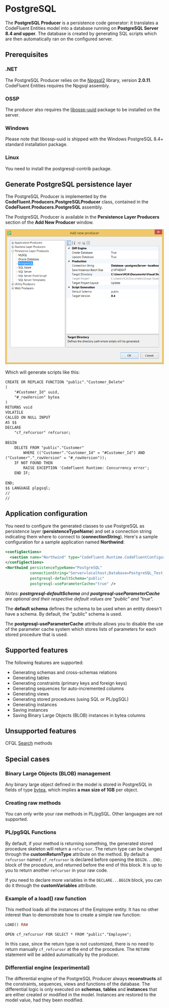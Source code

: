 # PostgreSQL

The **PostgreSQL Producer** is a persistence code generator: it translates a CodeFluent Entities model into a database running on **PostgreSQL Server 8.4 and upper**. The database is created by generating SQL scripts which are then automatically ran on the configured server.

## Prerequisites

### .NET

The PostgreSQL Producer relies on the [Npgsql2](http://npgsql.projects.postgresql.org/) library, version **2.0.11**. CodeFluent Entities requires the Npgsql assembly.

### OSSP

The producer also requires the [libossp-uuid](http://www.ossp.org/pkg/lib/uuid/) package to be installed on the server.

### Windows

Please note that libossp-uuid is shipped with the Windows PostgreSQL 8.4+ standard installation package.

### Linux

You need to install the postgresql-contrib package.

## Generate PostgreSQL persistence layer

The PostgreSQL Producer is implemented by the **CodeFluent.Producers.PostgreSQLProducer** class, contained in the **CodeFluent.Producers.PostgreSQL** assembly.


The PostgreSQL Producer is available in the **Persistence Layer Producers** section of the **Add New Producer** window.

![](img/postgresql-01.png)

Which will generate scripts like this:

```
CREATE OR REPLACE FUNCTION "public"."Customer_Delete"
(
    "#Customer_Id" uuid,
    "#_rowVersion" bytea
)
RETURNS void
VOLATILE
CALLED ON NULL INPUT
AS $$
DECLARE
    "cf_refcursor" refcursor;
    
BEGIN
    DELETE FROM "public"."Customer"
        WHERE (("Customer"."Customer_Id" = "#Customer_Id") AND ("Customer"."_rowVersion" = "#_rowVersion"));
    IF NOT FOUND THEN
        RAISE EXCEPTION 'CodeFluent Runtime: Concurrency error';
    END IF;

END;
$$ LANGUAGE plpgsql;
//
//
```

## Application configuration

You need to configure the generated classes to use PostgreSQL as persistence layer (**persistenceTypeName**) and set a connection string indicating them where to connect to (**connectionString**). Here's a sample configuration for a sample application named **Northwind**:

```xml
<configSections>
  <section name="Northwind" type="CodeFluent.Runtime.CodeFluentConfigurationSectionHandler, CodeFluent.Runtime" />
</configSections>
<Northwind persistenceTypeName="PostgreSQL"
           connectionString="Server=localhost;Database=PostgreSQL_Test;User Id=postgres;Password=yourpassword;"
           postgresql-defaultSchema="public"
           postgresql-useParameterCache="true" />
```

*Notes: **postrgresql-defaultSchema** and **postgresql-useParameterCache** are optional and their respective default values are "public" and "true".*

The **default schema** defines the schema to be used when an entity doesn't have a schema. By default, the "public" schema is used.

The **postgresql-useParameterCache** attribute allows you to disable the use of the parameter cache system which stores lists of parameters for each stored procedure that is used.

## Supported features

The following features are supported:

* Generating schemas and cross-schemas relations
* Generating tables
* Generating constraints (primary keys and foreign keys)
* Generating sequences for auto-incremented columns
* Generating views
* Generating stored procedures (using SQL or PL/pgSQL)
* Generating instances
* Saving instances
* Saving Binary Large Objects (BLOB) instances in bytea columns

## Unsupported features

CFQL [Search](../development-guide/search_methods.md) methods


## Special cases

### Binary Large Objects (BLOB) management

Any binary large object defined in the model is stored in PostgreSQL in fields of type [bytea](http://www.postgresql.org/docs/8.4/static/datatype-binary.html), which implies **a max size of 1GB** per object.

### Creating raw methods

You can only write your raw methods in PL/pgSQL. Other languages are not supported.

### PL/pgSQL Functions

By default, if your method is returning something, the generated stored procedure skeleton will return a ```refcursor```. The return type can be changed through the **customReturnType** attribute on the method. By default a ```refcursor``` named ```cf_refcursor``` is declared before opening the ```BEGIN...END;``` block of the procedure, and returned before the end of this block. It is up to you to return another ```refcursor``` in your raw code.

If you need to declare more variables in the ```DECLARE...BEGIN``` block, you can do it through the **customVariables** attribute.

### Example of a load() raw function

This method loads all the instances of the Employee entity. It has no other interest than to demonstrate how to create a simple raw function:

```sql
LOAD() RAW
```

```
OPEN cf_refcursor FOR SELECT * FROM "public"."Employee";
```

In this case, since the return type is not customized, there is no need to return manually ```cf_refcursor``` at the end of the procedure. The ```RETURN``` statement will be added automatically by the producer.

### Differential engine (experimental)

The differential engine of the PostgreSQL Producer always **reconstructs** all the constraints, sequences, views and functions of the database. The differential logic is only executed on **schemas**, **tables** and **instances** that are either created or modified in the model. Instances are restored to the model value, had they been modified.